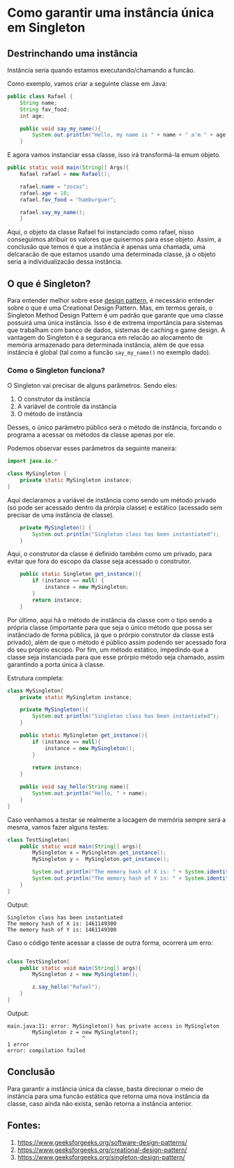 # Como garantir uma instância única em Singleton

## Destrinchando uma instância

Instância seria quando estamos executando/chamando a funcão.

Como exemplo, vamos criar a seguinte classe em Java:

```java
public class Rafael {
    String name;
    String fav_food;
    int age;

    public void say_my_name(){
        System.out.println("Hello, my name is " + name + " a'm " + age + " years old, and my favorite food is " + fav_food);
    }
```

E agora vamos instanciar essa classe, isso irá transformá-la emum objeto.

```java
public static void main(String[] Args){
    Rafael rafael = new Rafael();

    rafael.name = "zozas";
    rafael.age = 18;
    rafael.fav_food = "hamburguer";

    rafael.say_my_name();
    }
```

Aqui, o objeto da classe Rafael foi instanciado como rafael, nisso conseguimos atribuir os valores que quisermos para esse objeto. Assim, a conclusão que temos é que a instância é apenas uma chamada, uma delcaracão de que estamos usando uma determinada classe, já o objeto seria a individualizacão dessa instância.

## O que é Singleton?

Para entender melhor sobre esse [design pattern](design_patterns.md), é necessário entender sobre o que é uma Creational Design Pattern. Mas, em termos gerais, o Singleton Method Design Pattern é um padrão que garante que uma classe possuirá uma única instância. Isso é de extrema importância para sistemas que trabalham com banco de dados, sistemas de caching e game design. 
A vantagem do Singleton é a seguranca em relacão ao alocamento de memória armazenado para determinada instância, além de que essa instância é global (tal como a funcão ```say_my_name()``` no exemplo dado).

### Como o Singleton funciona?

O Singleton vai precisar de alguns parâmetros. Sendo eles:

1. O construtor da instância
2. A variável de controle da instância
3. O método de instância

Desses, o único parâmetro público será o método de instância, forcando o programa a acessar os métodos da classe apenas por ele.

Podemos observar esses parâmetros da seguinte maneira:
```java
import java.io.*

class MySingleton {
    private static MySingleton instance;
}
```

Aqui declaramos a variável de instância como sendo um método privado (só pode ser acessado dentro da prórpia classe) e estático (acessado sem precisar de uma instância de classe).

```java
    private MySingleton() {
        System.out.println("Singleton class has been instantiated");
    }
```

Aqui, o construtor da classe é definido também como um privado, para evitar que fora do escopo da classe seja acessado o construtor.

```java
    public static Singleton get_instance(){
        if (instance == null) {
            instance = new MySingleton;
        }
        return instance;
    }
```

Por último, aqui há o método de instância da classe com o tipo sendo a própria classe (importante para que seja o único método que possa ser instânciado de forma pública, já que o prórpio construtor da classe está privado), além de que o método é público assim podendo ser acessado fora do seu próprio escopo. Por fim, um método estático, impedindo que a classe seja instanciada para que esse prórpio método seja chamado, assim garantindo a porta única à classe.

Estrutura completa:
```java
class MySingleton{
    private static MySingleton instance;

    private MySingleton(){
        System.out.println("Singleton class has been instantiated");
    }

    public static MySingleton get_instance(){
        if (instance == null){
            instance = new MySingleton();
        }
        
        return instance;
    }

    public void say_hello(String name){
        System.out.println("Hello, " + name);
    }
}
```

Caso venhamos a testar se realmente a locagem de memória sempre será a mesma, vamos fazer alguns testes:

```java
class TestSingleton{
    public static void main(String[] args){
        MySingleton x = MySingleton.get_instance();
        MySingleton y =  MySingleton.get_instance();

        System.out.println("The memory hash of X is: " + System.identityHashCode(x));
        System.out.println("The memory hash of Y is: " + System.identityHashCode(y));
    }
}
```
Output:
```
Singleton class has been instantiated
The memory hash of X is: 1461149300
The memory hash of Y is: 1461149300
```
Caso o código tente acessar a classe de outra forma, ocorrerá um erro:

```java

class TestSingleton{
    public static void main(String[] args){
        MySingleton z = new MySingleton();

        z.say_hello("Rafael");
    }
}
```

Output:

```
main.java:11: error: MySingleton() has private access in MySingleton
        MySingleton z = new MySingleton();
                        ^
1 error
error: compilation failed
```

## Conclusão

Para garantir a instância única da classe, basta direcionar o meio de instância para uma funcão estática que retorna uma nova instância da classe, caso ainda não exista, senão retorna a instância anterior.

## Fontes:

1. https://www.geeksforgeeks.org/software-design-patterns/
2. https://www.geeksforgeeks.org/creational-design-pattern/
3. https://www.geeksforgeeks.org/singleton-design-pattern/